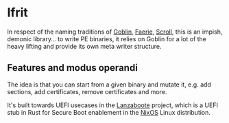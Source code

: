# Ifrit

In respect of the naming traditions of [Goblin](https://github.com/m4b/goblin), [Faerie](https://github.com/m4b/faerie), [Scroll](https://github.com/m4b/scroll), this is an impish, demonic library… to write PE binaries, it relies on Goblin for a lot of the heavy lifting and provide its own meta writer structure.

## Features and modus operandi

The idea is that you can start from a given binary and mutate it, e.g. add sections, add certificates, remove certificates and more.

It's built towards UEFI usecases in the [Lanzaboote](https://github.com/nix-community/lanzaboote) project, which is a UEFI stub in Rust for Secure Boot enablement in the [NixOS](https://nixos.org/) Linux distribution.

